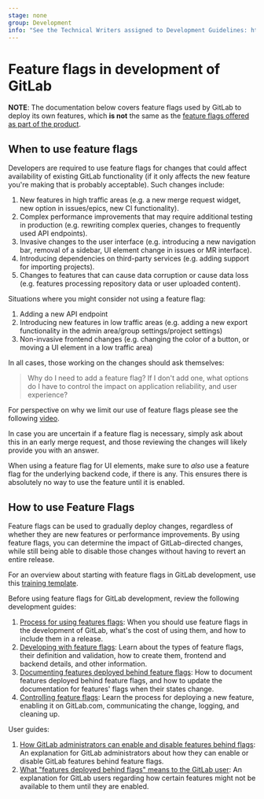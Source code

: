 ```yaml
---
stage: none
group: Development
info: "See the Technical Writers assigned to Development Guidelines: https://about.gitlab.com/handbook/engineering/ux/technical-writing/#assignments-to-development-guidelines"
---
```


# Feature flags in development of GitLab

**NOTE**:
The documentation below covers feature flags used by GitLab to deploy its own features, which **is not** the same
as the [feature flags offered as part of the product](../../operations/feature_flags.md).

## When to use feature flags

Developers are required to use feature flags for changes that could affect availability of existing GitLab functionality (if it only affects the new feature you're making that is probably acceptable).
Such changes include:

1. New features in high traffic areas (e.g. a new merge request widget, new option in issues/epics, new CI functionality).
1. Complex performance improvements that may require additional testing in production (e.g. rewriting complex queries, changes to frequently used API endpoints).
1. Invasive changes to the user interface (e.g. introducing a new navigation bar, removal of a sidebar, UI element change in issues or MR interface).
1. Introducing dependencies on third-party services (e.g. adding support for importing projects).
1. Changes to features that can cause data corruption or cause data loss (e.g. features processing repository data or user uploaded content).

Situations where you might consider not using a feature flag:

1. Adding a new API endpoint
1. Introducing new features in low traffic areas (e.g. adding a new export functionality in the admin area/group settings/project settings)
1. Non-invasive frontend changes (e.g. changing the color of a button, or moving a UI element in a low traffic area)

In all cases, those working on the changes should ask themselves:

> Why do I need to add a feature flag? If I don't add one, what options do I have to control the impact on application reliability, and user experience?

For perspective on why we limit our use of feature flags please see the following [video](https://www.youtube.com/watch?v=DQaGqyolOd8). 

In case you are uncertain if a feature flag is necessary, simply ask about this in an early merge request, and those reviewing the changes will likely provide you with an answer.

When using a feature flag for UI elements, make sure to _also_ use a feature
flag for the underlying backend code, if there is any. This ensures there is
absolutely no way to use the feature until it is enabled.

## How to use Feature Flags

Feature flags can be used to gradually deploy changes, regardless of whether
they are new features or performance improvements. By using feature flags,
you can determine the impact of GitLab-directed changes, while still being able
to disable those changes without having to revert an entire release.

For an overview about starting with feature flags in GitLab development,
use this [training template](https://gitlab.com/gitlab-com/www-gitlab-com/-/blob/master/.gitlab/issue_templates/feature-flag-training.md).

Before using feature flags for GitLab development, review the following development guides:

1. [Process for using features flags](process.md): When you should use
  feature flags in the development of GitLab, what's the cost of using them,
  and how to include them in a release.
1. [Developing with feature flags](development.md): Learn about the types of
  feature flags, their definition and validation, how to create them, frontend and
  backend details, and other information.
1. [Documenting features deployed behind feature flags](../documentation/feature_flags.md):
  How to document features deployed behind feature flags, and how to update the
  documentation for features' flags when their states change.
1. [Controlling feature flags](controls.md): Learn the process for deploying
  a new feature, enabling it on GitLab.com, communicating the change,
  logging, and cleaning up.

User guides:

1. [How GitLab administrators can enable and disable features behind flags](../../administration/feature_flags.md):
  An explanation for GitLab administrators about how they can
  enable or disable GitLab features behind feature flags.
1. [What "features deployed behind flags" means to the GitLab user](../../user/feature_flags.md):
  An explanation for GitLab users regarding how certain features
  might not be available to them until they are enabled.
